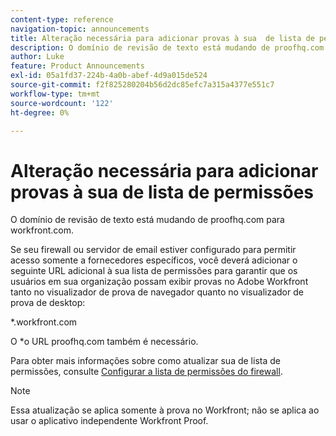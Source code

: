 ```yaml
---
content-type: reference
navigation-topic: announcements
title: Alteração necessária para adicionar provas à sua  de lista de permissões
description: O domínio de revisão de texto está mudando de proofhq.com para workfront.com.
author: Luke
feature: Product Announcements
exl-id: 05a1fd37-224b-4a0b-abef-4d9a015de524
source-git-commit: f2f825280204b56d2dc85efc7a315a4377e551c7
workflow-type: tm+mt
source-wordcount: '122'
ht-degree: 0%

---
```


# Alteração necessária para adicionar provas à sua  de lista de permissões

O domínio de revisão de texto está mudando de proofhq.com para workfront.com.

Se seu firewall ou servidor de email estiver configurado para permitir acesso somente a fornecedores específicos, você deverá adicionar o seguinte URL adicional à sua lista de permissões para garantir que os usuários em sua organização possam exibir provas no Adobe Workfront tanto no visualizador de prova de navegador quanto no visualizador de prova de desktop:

&#42;.workfront.com

O &#42;o URL proofhq.com também é necessário.

Para obter mais informações sobre como atualizar sua  de lista de permissões, consulte [Configurar a  lista de permissões do firewall](../../administration-and-setup/get-started-wf-administration/configure-your-firewall.md).

>[!NOTE]
>
>Essa atualização se aplica somente à prova no Workfront; não se aplica ao usar o aplicativo independente Workfront Proof.
